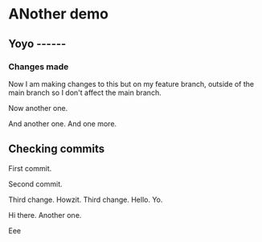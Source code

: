 # ANother demo

## Yoyo ------

### Changes made

Now I am making changes to this but on my feature branch, outside of the main branch so I don't affect the main branch.

Now another one.

And another one.
And one more.

## Checking commits

First commit.

Second commit.

Third change. Howzit.
Third change. Hello. Yo.

Hi there. Another one.

Eee
